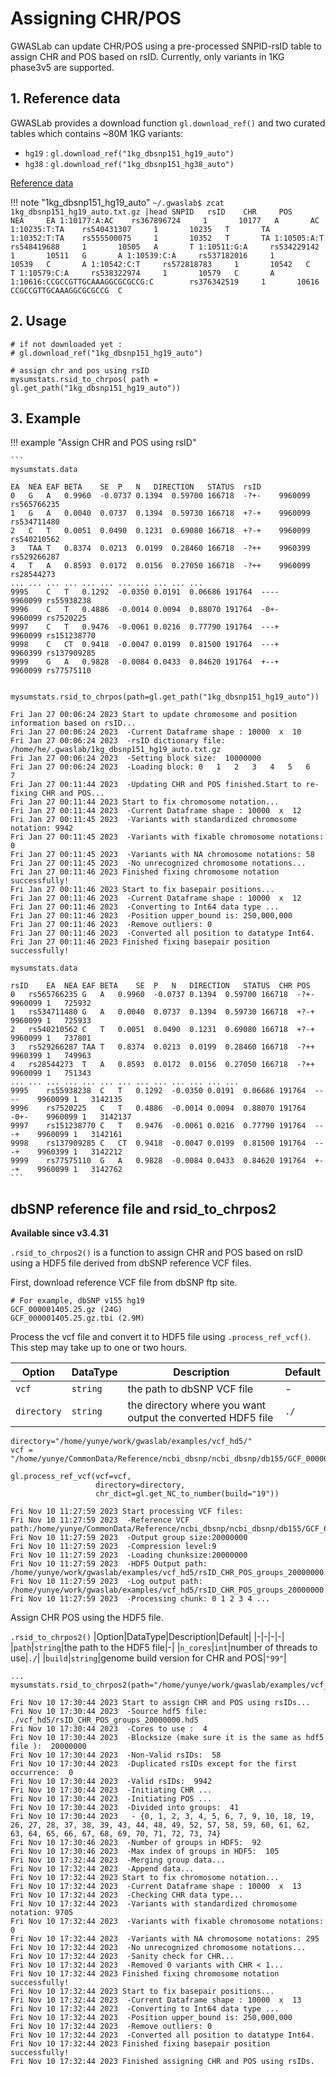 # Assigning CHR/POS

GWASLab can update CHR/POS using a pre-processed SNPID-rsID table to assign CHR and POS based on rsID. Currently, only variants in 1KG phase3v5 are supported.  


## 1. Reference data
GWASLab provides a download function `gl.download_ref()` and two curated tables which contains ~80M 1KG variants:

- `hg19` : `gl.download_ref("1kg_dbsnp151_hg19_auto")`
- `hg38` : `gl.download_ref("1kg_dbsnp151_hg38_auto")`

[Reference data](https://cloufield.github.io/gwaslab/Reference/)

!!! note "1kg_dbsnp151_hg19_auto"
    ```
    ~/.gwaslab$ zcat 1kg_dbsnp151_hg19_auto.txt.gz |head
    SNPID   rsID    CHR     POS     NEA     EA
    1:10177:A:AC    rs367896724     1       10177   A       AC
    1:10235:T:TA    rs540431307     1       10235   T       TA
    1:10352:T:TA    rs555500075     1       10352   T       TA
    1:10505:A:T     rs548419688     1       10505   A       T
    1:10511:G:A     rs534229142     1       10511   G       A
    1:10539:C:A     rs537182016     1       10539   C       A
    1:10542:C:T     rs572818783     1       10542   C       T
    1:10579:C:A     rs538322974     1       10579   C       A
    1:10616:CCGCCGTTGCAAAGGCGCGCCG:C        rs376342519     1       10616   CCGCCGTTGCAAAGGCGCGCCG  C
    ```

## 2. Usage

```
# if not downloaded yet :
# gl.download_ref("1kg_dbsnp151_hg19_auto")

# assign chr and pos using rsID
mysumstats.rsid_to_chrpos( path = gl.get_path("1kg_dbsnp151_hg19_auto"))
```


## 3. Example 

!!! example "Assign CHR and POS using rsID"

    ```
    mysumstats.data
    
    EA	NEA	EAF	BETA	SE	P	N	DIRECTION	STATUS	rsID
    0	G	A	0.9960	-0.0737	0.1394	0.59700	166718	-?+-	9960099	rs565766235
    1	G	A	0.0040	0.0737	0.1394	0.59730	166718	+?-+	9960099	rs534711480
    2	C	T	0.0051	0.0490	0.1231	0.69080	166718	+?-+	9960099	rs540210562
    3	TAA	T	0.8374	0.0213	0.0199	0.28460	166718	-?++	9960399	rs529266287
    4	T	A	0.8593	0.0172	0.0156	0.27050	166718	-?++	9960099	rs28544273
    ...	...	...	...	...	...	...	...	...	...	...
    9995	C	T	0.1292	-0.0350	0.0191	0.06686	191764	----	9960099	rs55938238
    9996	C	T	0.4886	-0.0014	0.0094	0.88070	191764	-0+-	9960099	rs7520225
    9997	C	T	0.9476	-0.0061	0.0216	0.77790	191764	---+	9960099	rs151238770
    9998	C	CT	0.9418	-0.0047	0.0199	0.81500	191764	---+	9960399	rs137909285
    9999	G	A	0.9828	-0.0084	0.0433	0.84620	191764	+--+	9960099	rs77575110
    
    
    mysumstats.rsid_to_chrpos(path=gl.get_path("1kg_dbsnp151_hg19_auto"))
    
    Fri Jan 27 00:06:24 2023 Start to update chromosome and position information based on rsID...
    Fri Jan 27 00:06:24 2023  -Current Dataframe shape : 10000  x  10
    Fri Jan 27 00:06:24 2023  -rsID dictionary file: /home/he/.gwaslab/1kg_dbsnp151_hg19_auto.txt.gz
    Fri Jan 27 00:06:24 2023  -Setting block size:  10000000
    Fri Jan 27 00:06:24 2023  -Loading block: 0   1   2   3   4   5   6   7   
    Fri Jan 27 00:11:44 2023  -Updating CHR and POS finished.Start to re-fixing CHR and POS... 
    Fri Jan 27 00:11:44 2023 Start to fix chromosome notation...
    Fri Jan 27 00:11:44 2023  -Current Dataframe shape : 10000  x  12
    Fri Jan 27 00:11:45 2023  -Variants with standardized chromosome notation: 9942
    Fri Jan 27 00:11:45 2023  -Variants with fixable chromosome notations: 0
    Fri Jan 27 00:11:45 2023  -Variants with NA chromosome notations: 58
    Fri Jan 27 00:11:45 2023  -No unrecognized chromosome notations...
    Fri Jan 27 00:11:46 2023 Finished fixing chromosome notation successfully!
    Fri Jan 27 00:11:46 2023 Start to fix basepair positions...
    Fri Jan 27 00:11:46 2023  -Current Dataframe shape : 10000  x  12
    Fri Jan 27 00:11:46 2023  -Converting to Int64 data type ...
    Fri Jan 27 00:11:46 2023  -Position upper_bound is: 250,000,000
    Fri Jan 27 00:11:46 2023  -Remove outliers: 0
    Fri Jan 27 00:11:46 2023  -Converted all position to datatype Int64.
    Fri Jan 27 00:11:46 2023 Finished fixing basepair position successfully!
    
    mysumstats.data
    
    rsID	EA	NEA	EAF	BETA	SE	P	N	DIRECTION	STATUS	CHR	POS
    0	rs565766235	G	A	0.9960	-0.0737	0.1394	0.59700	166718	-?+-	9960099	1	725932
    1	rs534711480	G	A	0.0040	0.0737	0.1394	0.59730	166718	+?-+	9960099	1	725933
    2	rs540210562	C	T	0.0051	0.0490	0.1231	0.69080	166718	+?-+	9960099	1	737801
    3	rs529266287	TAA	T	0.8374	0.0213	0.0199	0.28460	166718	-?++	9960399	1	749963
    4	rs28544273	T	A	0.8593	0.0172	0.0156	0.27050	166718	-?++	9960099	1	751343
    ...	...	...	...	...	...	...	...	...	...	...	...	...
    9995	rs55938238	C	T	0.1292	-0.0350	0.0191	0.06686	191764	----	9960099	1	3142135
    9996	rs7520225	C	T	0.4886	-0.0014	0.0094	0.88070	191764	-0+-	9960099	1	3142137
    9997	rs151238770	C	T	0.9476	-0.0061	0.0216	0.77790	191764	---+	9960099	1	3142161
    9998	rs137909285	C	CT	0.9418	-0.0047	0.0199	0.81500	191764	---+	9960399	1	3142212
    9999	rs77575110	G	A	0.9828	-0.0084	0.0433	0.84620	191764	+--+	9960099	1	3142762
    ```


## dbSNP reference file and rsid_to_chrpos2

**Available since v3.4.31**

`.rsid_to_chrpos2()` is a function to assign CHR and POS based on rsID using a HDF5 file derived from dbSNP reference VCF files.


First, download reference VCF file from dbSNP ftp site.

```
# For example, dbSNP v155 hg19
GCF_000001405.25.gz (24G)
GCF_000001405.25.gz.tbi (2.9M)
```

Process the vcf file and convert it to HDF5 file using `.process_ref_vcf()`. This step may take up to one or two hours.

|Option|DataType|Description|Default|
|-|-|-|-|
|`vcf`|`string`|the path to dbSNP VCF file|-|
|`directory`|`string`|the directory where you want output the converted HDF5 file|`./`|

```
directory="/home/yunye/work/gwaslab/examples/vcf_hd5/"
vcf = "/home/yunye/CommonData/Reference/ncbi_dbsnp/ncbi_dbsnp/db155/GCF_000001405.25.gz"

gl.process_ref_vcf(vcf=vcf,
                   directory=directory,
                   chr_dict=gl.get_NC_to_number(build="19"))

Fri Nov 10 11:27:59 2023 Start processing VCF files:
Fri Nov 10 11:27:59 2023  -Reference VCF path:/home/yunye/CommonData/Reference/ncbi_dbsnp/ncbi_dbsnp/db155/GCF_000001405.25.gz
Fri Nov 10 11:27:59 2023  -Output group size:20000000
Fri Nov 10 11:27:59 2023  -Compression level:9
Fri Nov 10 11:27:59 2023  -Loading chunksize:20000000
Fri Nov 10 11:27:59 2023  -HDF5 Output path: /home/yunye/work/gwaslab/examples/vcf_hd5/rsID_CHR_POS_groups_20000000.h5
Fri Nov 10 11:27:59 2023  -Log output path: /home/yunye/work/gwaslab/examples/vcf_hd5/rsID_CHR_POS_groups_20000000.log
Fri Nov 10 11:27:59 2023  -Processing chunk: 0 1 2 3 4 ...
```

Assign CHR POS using the HDF5 file. 

`.rsid_to_chrpos2()`
|Option|DataType|Description|Default|
|-|-|-|-|
|`path`|`string`|the path to the HDF5 file|-|
|`n_cores`|`int`|number of threads to use|`./`|
|`build`|`string`|genome build version for CHR and POS|`"99"`|

```
...
mysumstats.rsid_to_chrpos2(path="/home/yunye/work/gwaslab/examples/vcf_hd5/rsID_CHR_POS_groups_20000000.h5")

Fri Nov 10 17:30:44 2023 Start to assign CHR and POS using rsIDs... 
Fri Nov 10 17:30:44 2023  -Source hdf5 file:  ./vcf_hd5/rsID_CHR_POS_groups_20000000.hd5
Fri Nov 10 17:30:44 2023  -Cores to use :  4
Fri Nov 10 17:30:44 2023  -Blocksize (make sure it is the same as hdf5 file ):  20000000
Fri Nov 10 17:30:44 2023  -Non-Valid rsIDs:  58
Fri Nov 10 17:30:44 2023  -Duplicated rsIDs except for the first occurrence:  0
Fri Nov 10 17:30:44 2023  -Valid rsIDs:  9942
Fri Nov 10 17:30:44 2023  -Initiating CHR ... 
Fri Nov 10 17:30:44 2023  -Initiating POS ... 
Fri Nov 10 17:30:44 2023  -Divided into groups:  41
Fri Nov 10 17:30:44 2023   - {0, 1, 2, 3, 4, 5, 6, 7, 9, 10, 18, 19, 26, 27, 28, 37, 38, 39, 43, 44, 48, 49, 52, 57, 58, 59, 60, 61, 62, 63, 64, 65, 66, 67, 68, 69, 70, 71, 72, 73, 74}
Fri Nov 10 17:30:46 2023  -Number of groups in HDF5:  92
Fri Nov 10 17:30:46 2023  -Max index of groups in HDF5:  105
Fri Nov 10 17:32:44 2023  -Merging group data... 
Fri Nov 10 17:32:44 2023  -Append data... 
Fri Nov 10 17:32:44 2023 Start to fix chromosome notation...
Fri Nov 10 17:32:44 2023  -Current Dataframe shape : 10000  x  13
Fri Nov 10 17:32:44 2023  -Checking CHR data type...
Fri Nov 10 17:32:44 2023  -Variants with standardized chromosome notation: 9705
Fri Nov 10 17:32:44 2023  -Variants with fixable chromosome notations: 0
Fri Nov 10 17:32:44 2023  -Variants with NA chromosome notations: 295
Fri Nov 10 17:32:44 2023  -No unrecognized chromosome notations...
Fri Nov 10 17:32:44 2023  -Sanity check for CHR...
Fri Nov 10 17:32:44 2023  -Removed 0 variants with CHR < 1...
Fri Nov 10 17:32:44 2023 Finished fixing chromosome notation successfully!
Fri Nov 10 17:32:44 2023 Start to fix basepair positions...
Fri Nov 10 17:32:44 2023  -Current Dataframe shape : 10000  x  13
Fri Nov 10 17:32:44 2023  -Converting to Int64 data type ...
Fri Nov 10 17:32:44 2023  -Position upper_bound is: 250,000,000
Fri Nov 10 17:32:44 2023  -Remove outliers: 0
Fri Nov 10 17:32:44 2023  -Converted all position to datatype Int64.
Fri Nov 10 17:32:44 2023 Finished fixing basepair position successfully!
Fri Nov 10 17:32:44 2023 Finished assigning CHR and POS using rsIDs.
```